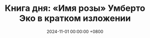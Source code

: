 ---
title: "Книга дня: «Имя розы» Умберто Эко в кратком изложении"
description: >-
  📜 «Имя розы» — интеллектуальный детективный роман Умберто Эко, погружающий читателя в мрачные тайны средневекового монастыря. Захватывающий роман "Имя розы" Умберто Эко раскрывает тайны разума, веры и морали. Погрузитесь в средневековую тайну и философию!
date: 2024-11-01 00:00:00 +0800
categories: [Мышление, Конспекты-книг]
tags:
  [
    имя-розы,
    умберто-эко,
    средневековая-тайна,
    исторический-роман,
    готический-роман,
    саморазвитие,
    философия,
    исторический-детектив,
    католическая-церковь,
    14-век,
    литературная-фикция,
    детектив,
    средневековье,
    рекомендации-книг,
    итальянская-литература
  ]
image: 
alt: Обложка книги Имя розы Умберто Эко
fallback:
  - 
  - 
---
